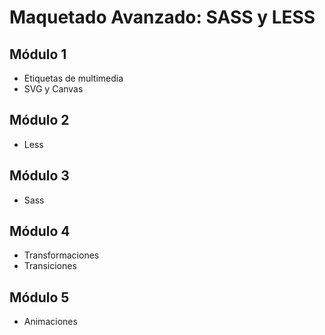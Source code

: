 # Maquetado Avanzado: SASS y LESS
## Módulo 1
- Etiquetas de multimedia
- SVG y Canvas
## Módulo 2
- Less
## Módulo 3
- Sass
## Módulo 4
- Transformaciones
- Transiciones
## Módulo 5
- Animaciones